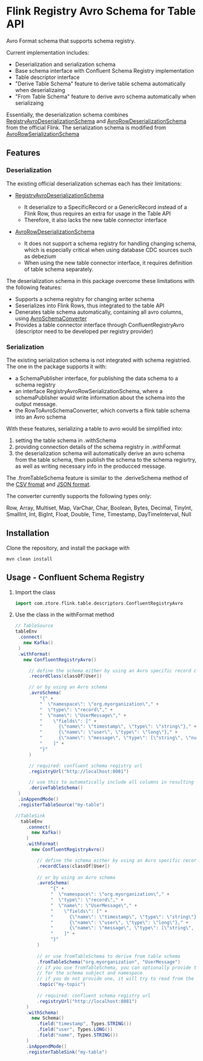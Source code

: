 # Flink Registry Avro Schema for Table API

Avro Format schema that supports schema registry. 

Current implementation includes:

* Deserialization and serialization schema
* Base schema interface with Confluent Schema Registry implementation
* Table descriptor interface
* "Derive Table Schema" feature to derive table schema automatically when deserializaing
* "From Table Schema" feature to derive avro schema automatically when serializaing

Essentially, the deserialization schema combines [RegistryAvroDeserializationSchema](https://ci.apache.org/projects/flink/flink-docs-master/api/java/org/apache/flink/formats/avro/RegistryAvroDeserializationSchema.html) 
and [AvroRowDeserializationSchema](https://ci.apache.org/projects/flink/flink-docs-master/api/java/org/apache/flink/formats/avro/AvroRowDeserializationSchema.html) from the official Flink. 
The serialization schema is modified from [AvroRowSerializationSchema](https://ci.apache.org/projects/flink/flink-docs-master/api/java/org/apache/flink/formats/avro/AvroRowSerializationSchema.html)

## Features

### Deserialization

The existing official deserialization schemas each has their limitations:

* [RegistryAvroDeserializationSchema](https://ci.apache.org/projects/flink/flink-docs-master/api/java/org/apache/flink/formats/avro/RegistryAvroDeserializationSchema.html)
    * It deserialize to a SpecificRecord or a GenericRecord instead of a Flink Row, thus requires an extra for usage in the Table API
    * Therefore, it also lacks the new table connector interface
    
* [AvroRowDeserializationSchema](https://ci.apache.org/projects/flink/flink-docs-master/api/java/org/apache/flink/formats/avro/AvroRowDeserializationSchema.html)
    * It does not support a schema registry for handling changing schema, which is especially critical when using database CDC sources such as debezium
    * When using the new table connector interface, it requires definition of table schema separately. 
    
The deserialization schema in this package overcome these limitations with the following features:
* Supports a schema registry for changing writer schema
* Seserializes into Flink Rows, thus integrated to the table API
* Denerates table schema automatically, containing all avro columns, using [AvroSchemaConverter](https://ci.apache.org/projects/flink/flink-docs-release-1.9/api/java/org/apache/flink/formats/avro/typeutils/AvroSchemaConverter.html)
* Provides a table connector interface through ConfluentRegistryAvro (descriptor need to be developed per registry provider)

### Serialization

The existing serialization schema is not integrated with schema registried. The one in the package supports it with:
* a SchemaPublisher interface, for publishing the data schema to a schema registry
* an interface RegistryAvroRowSerializationSchema, where a schemaPublisher would write information about the schema into the output message.
* the RowToAvroSchemaConverter, which converts a flink table schema into an Avro schema

With these features, serializing a table to avro would be simplified into:
1. setting the table schema in .withSchema
2. providing connection details of the schema registry in .withFormat
3. the deserialization schema will automatically derive an avro schema from the table schema, then publish the schema to the schema regisrtry, as well as writing necessary info in the producced message. 

The .fromTableSchema feature is similar to the .deriveSchema method of the 
[CSV fromat](https://ci.apache.org/projects/flink/flink-docs-release-1.9/dev/table/connect.html#csv-format) 
and [JSON format](https://ci.apache.org/projects/flink/flink-docs-release-1.9/dev/table/connect.html#json-format).

The converter currently supports the following types only:

Row, Array, Multiset, Map, 
VarChar, Char, Boolean, Bytes, 
Decimal, TinyInt, SmallInt, Int, BigInt, Float, Double,
Time, Timestamp, DayTimeInterval, Null

## Installation

Clone the repository, and install the package with

```
mvn clean install
``` 

## Usage - Confluent Schema Registry

1. Import the class

    ```scala
    import com.ztore.flink.table.descriptors.ConfluentRegistryAvro
    ```
   
2. Use the class in the withFormat method

    ```scala
   // TableSource
   tableEnv
     .connect(
       new Kafka()
     )
     .withFormat(
       new ConfluentRegistryAvro()
   
         // define the schema either by using an Avro specific record class
         .recordClass(classOf[User])
   
         // or by using an Avro schema
         .avroSchema(
             "{" +
             "  \"namespace\": \"org.myorganization\"," +
             "  \"type\": \"record\"," +
             "  \"name\": \"UserMessage\"," +
             "    \"fields\": [" +
             "      {\"name\": \"timestamp\", \"type\": \"string\"}," +
             "      {\"name\": \"user\", \"type\": \"long\"}," +
             "      {\"name\": \"message\", \"type\": [\"string\", \"null\"]}" +
             "    ]" +
             "}"
         )      
   
         // required: confluent schema registry url
         .registryUrl("http://localhost:8081")      
   
         // use this to automatically include all columns in resulting table
         .deriveTableSchema()
     )
     .inAppendMode()
     .registerTableSource("my-table")
   
   //TableSink
      tableEnv
        .connect(
          new Kafka()
        )
        .withFormat(
          new ConfluentRegistryAvro()
   
            // define the schema either by using an Avro specific record class
            .recordClass(classOf[User])
       
            // or by using an Avro schema
            .avroSchema(
                 "{" +
                 "  \"namespace\": \"org.myorganization\"," +
                 "  \"type\": \"record\"," +
                 "  \"name\": \"UserMessage\"," +
                 "    \"fields\": [" +
                 "      {\"name\": \"timestamp\", \"type\": \"string\"}," +
                 "      {\"name\": \"user\", \"type\": \"long\"}," +
                 "      {\"name\": \"message\", \"type\": [\"string\", \"null\"]}" +
                 "    ]" +
                 "}"
            )          
       
            // or use fromTableSchema to derive from table schema
            .fromTableSchema("org.myorganization", "UserMessage")  
            // if you use fromTableSchema, you can optionally provide the Kafka topic name here
            // for the schema subject and namespace
            // if you do not provide one, it will try to read from the topic property from the Kafka connector
            .topic("my-topic")
       
            // required: confluent schema registry url
            .registryUrl("http://localhost:8081")
        )      
        .withSchema(
          new Schema()
            .field("timestamp", Types.STRING())
            .field("user", Types.LONG())
            .field("name", Types.STRING())
        )
        .inAppendMode()
        .registerTableSink("my-table")
    ```